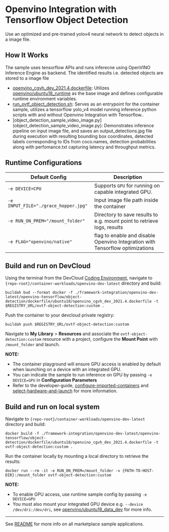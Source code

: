 #  Openvino Integration with Tensorflow Object Detection
Use an optimized and pre-trained yolov4 neural network to detect objects in a image file. 

## How It Works
The sample uses tensorflow APIs and runs inferecne using OpenVINO Inference Engine as backend. The identified results i.e. detected objects are stored to a image file 

* [openvino_cgvh_dev_2021.4.dockerfile](dockerfile/ubuntu18/openvino_cgvh_dev_2021.4.dockerfile): Utilizes [openvino/ubuntu18_runtime](https://hub.docker.com/r/openvino/ubuntu18_runtime) as the base image and defines configurable runtime environment variables.
* [run_ovtf_object_detection.sh](run_ovtf_classification.sh):  Serves as an entrypoint for the container sample, utilizes a tensorflow yolo_v4 model running inference python scripts with and without Openvino Integration with Tensorflow..
* [object_detection_sample_video_image.py] (object_detection_sample_video_image.py): Demonstrates inference pipeline on input image file, and saves an output_detections.jpg file during execution with resulting bounding box coordinates, detected labels corresponding to IDs from coco.names, detection probabilities along with perfomance.txt capturing latency and throughput metrics.


## Runtime Configurations
| Default Config | Description |
| --- | --- |
| ``-e DEVICE=CPU`` | Supports ``GPU`` for running on capable integrated GPU. |
| ``-e INPUT_FILE="./grace_hopper.jpg"`` | Input image file path inside the container | 
| ``-e RUN_ON_PREM="/mount_folder"`` | Directory to save results to e.g. mount point to retrieve logs, results |
| ``-e FLAG="openvino/native"`` | flag to enable and disable Openvino Integration with Tensorflow optimizations |

## Build and run on DevCloud
Using the terminal from the DevCloud [Coding Environment](https://www.intel.com/content/www/us/en/develop/documentation/devcloud-containers/top/index/build-containers-from-terminal.html), navigate to `{repo-root}/container-workloads/openvino-dev-latest` directory and build:

```
buildah bud --format docker -f ./framework-integration/openvino-dev-latest/openvino-tensorflow/object-detection/dockerfile/ubuntu18/openvino_cgvh_dev_2021.4.dockerfile -t $REGISTRY_URL/ovtf-object-detection:custom .
```

Push the container to your devcloud private registry:
```
buildah push $REGISTRY_URL/ovtf-object-detection:custom
```

Navigate to **My Library** > **Resources** and associate the ``ovtf-object-detection:custom`` resource with a project, configure the **Mount Point** with ``/mount_folder`` and launch.

**NOTE:** 
* The container playground will ensure GPU access is enabled by default when launching on a device with an integrated GPU. 
* You can indicate the sample to run inference on GPU by passing ``-e DEVICE=GPU`` in **Configuration Parameters**
* Refer to the developer-guide, [configure-imported-containers](https://www.intel.com/content/www/us/en/develop/documentation/devcloud-containers/top/index-2/configure-imported-containers.html)
and [select-hardware-and-launch](https://www.intel.com/content/www/us/en/develop/documentation/devcloud-containers/top/index-2/select-hardware-and-launch.html) for more information.


## Build and run on local system
Navigate to `{repo-root}/container-workloads/openvino-dev-latest` directory and build:
```
docker build -f ./framework-integration/openvino-dev-latest/openvino-tensorflow/object-detection/dockerfile/ubuntu18/openvino_cgvh_dev_2021.4.dockerfile -t ovtf-object-detection:custom .
```

Run the container locally by mounting a local directory to retrieve the results:
```
docker run --rm -it -e RUN_ON_PREM=/mount_folder -v {PATH-TO-HOST-DIR}:/mount_folder ovtf-object-detection:custom
```
**NOTE:** 
* To enable GPU access, use runtime sample config by passing ``-e DEVICE=GPU``
* You must also mount your integrated GPU device e.g.  ``--device /dev/dri:/dev/dri``, see [openvino/ubuntu18_data_dev](https://hub.docker.com/r/openvino/ubuntu18_data_dev) for more info.


---
See [README](../../../../../README.md) for more info on all marketplace sample applications.